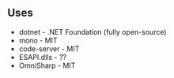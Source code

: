 ## Uses
- dotnet - .NET Foundation (fully open-source)
- mono - MIT 
- code-server - MIT
- ESAPI.dlls - ??
- OmniSharp - MIT